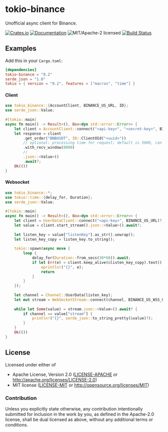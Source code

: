 # tokio-binance
Unofficial async client for Binance.

[![Crates.io](https://img.shields.io/crates/v/tokio-binance.svg)](https://crates.io/crates/tokio-binance)
[![Documentation](https://docs.rs/tokio-binance/badge.svg)](https://docs.rs/tokio-binance)
![MIT/Apache-2 licensed](https://img.shields.io/crates/l/tokio-binance.svg)
[![Build Status](https://travis-ci.com/kgeronim/tokio-binance.svg?branch=master)](https://travis-ci.com/kgeronim/tokio-binance)

## Examples
Add this in your `Cargo.toml`:
```toml
[dependencies]
tokio-binance = "0.2"
serde_json = "1.0"
tokio = { version = "0.2", features = ["macros", "time"] }
```

#### Client
```rust
use tokio_binance::{AccountClient, BINANCE_US_URL, ID};
use serde_json::Value;
 
#[tokio::main]
async fn main() -> Result<(), Box<dyn std::error::Error>> {
    let client = AccountClient::connect("<api-key>", "<secret-key>", BINANCE_US_URL)?;
    let response = client
        .get_order("BNBUSDT", ID::ClientOId("<uuid>"))
        // optional: processing time for request; default is 5000, can't be above 60000.
        .with_recv_window(8000)
        //
        .json::<Value>()
        .await?;
    Ok(())
}
```

#### Websocket
```rust
use tokio_binance::*;
use tokio::time::{delay_for, Duration};
use serde_json::Value;
 
#[tokio::main]
async fn main() -> Result<(), Box<dyn std::error::Error>> {
    let client = UserDataClient::connect("<api-key>", BINANCE_US_URL)?;
    let value = client.start_stream().json::<Value>().await?;
 
    let listen_key = value["listenKey"].as_str().unwrap();
    let listen_key_copy = listen_key.to_string();
 
    tokio::spawn(async move {
        loop {
            delay_for(Duration::from_secs(30*60)).await;
            if let Err(e) = client.keep_alive(&listen_key_copy).text().await {
                eprintln!("{}", e);
                return
            }
        }
    });
 
    let channel = Channel::UserData(listen_key);
    let mut stream = WebSocketStream::connect(channel, BINANCE_US_WSS_URL).await?;
 
    while let Some(value) = stream.json::<Value>().await? {
        if channel == value["stream"] {
            println!("{}", serde_json::to_string_pretty(&value)?);
        }
    }
    Ok(())
}
```

## License

Licensed under either of

- Apache License, Version 2.0 ([LICENSE-APACHE](LICENSE-APACHE) or http://apache.org/licenses/LICENSE-2.0)
- MIT license ([LICENSE-MIT](LICENSE-MIT) or http://opensource.org/licenses/MIT)

### Contribution

Unless you explicitly state otherwise, any contribution intentionally submitted
for inclusion in the work by you, as defined in the Apache-2.0 license, shall
be dual licensed as above, without any additional terms or conditions.
